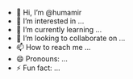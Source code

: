- 👋 Hi, I’m @humamir
- 👀 I’m interested in ...
- 🌱 I’m currently learning ...
- 💞️ I’m looking to collaborate on ...
- 📫 How to reach me ...
- 😄 Pronouns: ...
- ⚡ Fun fact: ...

<!---
humamir/humamir is a ✨ special ✨ repository because its `README.md` (this file) appears on your GitHub profile.
You can click the Preview link to take a look at your changes.
--->
